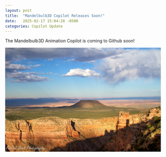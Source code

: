```yaml
---
layout: post
title:  "Mandelbulb3D Copilot Releases Soon!"
date:   2025-02-17 15:04:28 -0500
categories: Copilot Update
---
```


The Mandelbulb3D Animation Copilot is coming to Github soon!

![alt text](../assets/images/HDR_7571_PatrickCook_4x6.jpg)